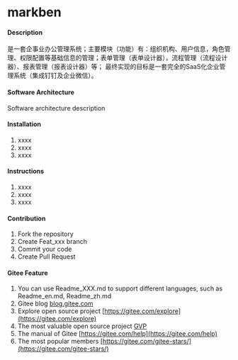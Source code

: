 # markben

#### Description
是一套企事业办公管理系统；主要模块（功能）有：组织机构、用户信息，角色管理、权限配置等基础信息的管理；表单管理（表单设计器），流程管理（流程设计器）、报表管理（报表设计器）等；
最终实现的目标是一套完全的SaaS化企业管理系统（集成钉钉及企业微信）。

#### Software Architecture
Software architecture description

#### Installation

1.  xxxx
2.  xxxx
3.  xxxx

#### Instructions

1.  xxxx
2.  xxxx
3.  xxxx

#### Contribution

1.  Fork the repository
2.  Create Feat_xxx branch
3.  Commit your code
4.  Create Pull Request


#### Gitee Feature

1.  You can use Readme\_XXX.md to support different languages, such as Readme\_en.md, Readme\_zh.md
2.  Gitee blog [blog.gitee.com](https://blog.gitee.com)
3.  Explore open source project [https://gitee.com/explore](https://gitee.com/explore)
4.  The most valuable open source project [GVP](https://gitee.com/gvp)
5.  The manual of Gitee [https://gitee.com/help](https://gitee.com/help)
6.  The most popular members  [https://gitee.com/gitee-stars/](https://gitee.com/gitee-stars/)
